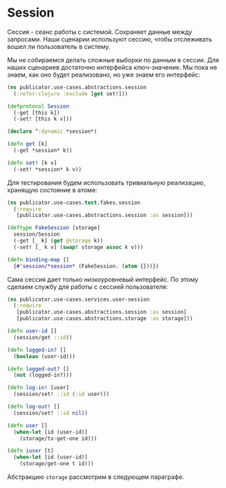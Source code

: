 # Session

Сессия - сеанс работы с системой. Сохраняет данные между запросами.
Наши сценарии используют сессию, чтобы отслеживать вошел ли пользователь в систему.

Мы не собираемся делать сложные выборки по данным в сессии.
Для наших сценариев достаточно интерфейса ключ-значение.
Мы пока не знаем, как оно будет реализовано,
но уже знаем его интерфейс:

```clojure
(ns publicator.use-cases.abstractions.session
  (:refer-clojure :exclude [get set!]))

(defprotocol Session
  (-get [this k])
  (-set! [this k v]))

(declare ^:dynamic *session*)

(defn get [k]
  (-get *session* k))

(defn set! [k v]
  (-set! *session* k v))
```

Для тестирования будем использовать тривиальную реализацию, хранящую состояние в атоме:

```clojure
(ns publicator.use-cases.test.fakes.session
  (:require
   [publicator.use-cases.abstractions.session :as session]))

(deftype FakeSession [storage]
  session/Session
  (-get [_ k] (get @storage k))
  (-set! [_ k v] (swap! storage assoc k v)))

(defn binding-map []
  {#'session/*session* (FakeSession. (atom {}))})
```

Сама сессия дает только низкоуровневый интерфейс.
По этому сделаем службу для работы с сессией пользователя:

```clojure
(ns publicator.use-cases.services.user-session
  (:require
   [publicator.use-cases.abstractions.session :as session]
   [publicator.use-cases.abstractions.storage :as storage]))

(defn user-id []
  (session/get ::id))

(defn logged-in? []
  (boolean (user-id)))

(defn logged-out? []
  (not (logged-in?)))

(defn log-in! [user]
  (session/set! ::id (:id user)))

(defn log-out! []
  (session/set! ::id nil))

(defn user []
  (when-let [id (user-id)]
    (storage/tx-get-one id)))

(defn iuser [t]
  (when-let [id (user-id)]
    (storage/get-one t id)))
```

Абстракцию `storage` рассмотрим в следующем параграфе.
